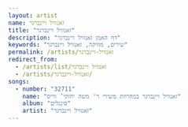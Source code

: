 ```yaml
---
layout: artist
name: זאנוויל ויינברגר
title: "זאנוויל ויינברגר"
description: "דף האמן זאנוויל ויינברגר"
keywords: "שירים, מוזיקה, זאנוויל ויינברגר"
permalink: /artists/זאנוויל-ויינברגר
redirect_from:
  - /artists/list/זאנוויל ויינברגר
  - /artists/זאנוויל-ויינברגר/
songs:
  - number: "32711"
    name: "זאנוויל ויינברגר במחרוזת משירי ר' משה יחזקי’ ווייס"
    album: "סינגלים"
    artist: "זאנוויל ויינברגר"
---
```

